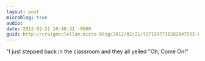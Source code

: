 ```yaml
---
layout: post
microblog: true
audio: 
date: 2012-02-21 10:40:31 -0600
guid: http://craigmcclellan.micro.blog/2012/02/21/t171997738282647553.html
---
```

"I just stepped back in the classroom and they all yelled "Oh, Come On!"
